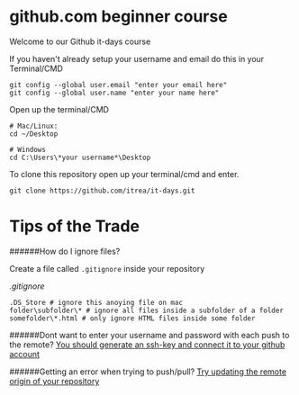 # github.com beginner course
Welcome to our Github it-days course

If you haven't already setup your username and email do this in your Terminal/CMD
```
git config --global user.email "enter your email here"
git config --global user.name "enter your name here"
```

Open up the terminal/CMD
```
# Mac/Linux:
cd ~/Desktop

# Windows
cd C:\Users\*your username*\Desktop
```

To clone this repository open up your terminal/cmd and enter.
```
git clone https://github.com/itrea/it-days.git
```

# Tips of the Trade

######How do I ignore files?

Create a file called `.gitignore` inside your repository

_.gitignore_
```
.DS_Store # ignore this anoying file on mac
folder\subfolder\* # ignore all files inside a subfolder of a folder
somefolder\*.html # only ignore HTML files inside some folder
```

######Dont want to enter your username and password with each push to the remote?
[You should generate an ssh-key and connect it to your github account](https://help.github.com/articles/generating-an-ssh-key/#platform-mac)

######Getting an error when trying to push/pull?
[Try updating the remote origin of your repository](http://stackoverflow.com/a/6565661)
